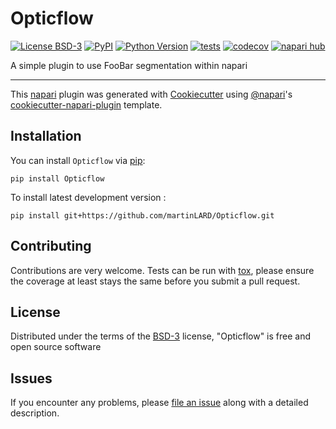 # Opticflow

[![License BSD-3](https://img.shields.io/pypi/l/Opticflow.svg?color=green)](https://github.com/martinLARD/Opticflow/raw/main/LICENSE)
[![PyPI](https://img.shields.io/pypi/v/Opticflow.svg?color=green)](https://pypi.org/project/Opticflow)
[![Python Version](https://img.shields.io/pypi/pyversions/Opticflow.svg?color=green)](https://python.org)
[![tests](https://github.com/martinLARD/Opticflow/workflows/tests/badge.svg)](https://github.com/martinLARD/Opticflow/actions)
[![codecov](https://codecov.io/gh/martinLARD/Opticflow/branch/main/graph/badge.svg)](https://codecov.io/gh/martinLARD/Opticflow)
[![napari hub](https://img.shields.io/endpoint?url=https://api.napari-hub.org/shields/Opticflow)](https://napari-hub.org/plugins/Opticflow)

A simple plugin to use FooBar segmentation within napari

----------------------------------

This [napari] plugin was generated with [Cookiecutter] using [@napari]'s [cookiecutter-napari-plugin] template.

<!--
Don't miss the full getting started guide to set up your new package:
https://github.com/napari/cookiecutter-napari-plugin#getting-started

and review the napari docs for plugin developers:
https://napari.org/stable/plugins/index.html
-->

## Installation

You can install `Opticflow` via [pip]:

    pip install Opticflow



To install latest development version :

    pip install git+https://github.com/martinLARD/Opticflow.git


## Contributing

Contributions are very welcome. Tests can be run with [tox], please ensure
the coverage at least stays the same before you submit a pull request.

## License

Distributed under the terms of the [BSD-3] license,
"Opticflow" is free and open source software

## Issues

If you encounter any problems, please [file an issue] along with a detailed description.

[napari]: https://github.com/napari/napari
[Cookiecutter]: https://github.com/audreyr/cookiecutter
[@napari]: https://github.com/napari
[MIT]: http://opensource.org/licenses/MIT
[BSD-3]: http://opensource.org/licenses/BSD-3-Clause
[GNU GPL v3.0]: http://www.gnu.org/licenses/gpl-3.0.txt
[GNU LGPL v3.0]: http://www.gnu.org/licenses/lgpl-3.0.txt
[Apache Software License 2.0]: http://www.apache.org/licenses/LICENSE-2.0
[Mozilla Public License 2.0]: https://www.mozilla.org/media/MPL/2.0/index.txt
[cookiecutter-napari-plugin]: https://github.com/napari/cookiecutter-napari-plugin

[file an issue]: https://github.com/martinLARD/Opticflow/issues

[napari]: https://github.com/napari/napari
[tox]: https://tox.readthedocs.io/en/latest/
[pip]: https://pypi.org/project/pip/
[PyPI]: https://pypi.org/
